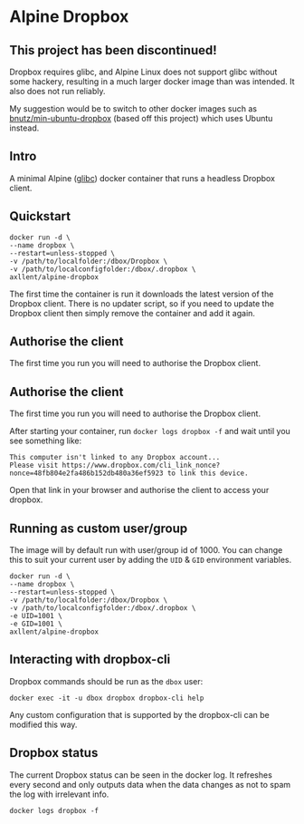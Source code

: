 # Alpine Dropbox

## This project has been discontinued!

Dropbox requires glibc, and Alpine Linux does not support glibc without some hackery, resulting in a much larger docker image than was intended. It also does not run reliably.

My suggestion would be to switch to other docker images such as [bnutz/min-ubuntu-dropbox](https://github.com/bnutz/min-ubuntu-dropbox) (based off this project) which uses Ubuntu instead.


## Intro

A minimal Alpine ([glibc](https://hub.docker.com/r/frolvlad/alpine-glibc/)) docker container that runs a headless Dropbox client.

## Quickstart

```shell
docker run -d \
--name dropbox \
--restart=unless-stopped \
-v /path/to/localfolder:/dbox/Dropbox \
-v /path/to/localconfigfolder:/dbox/.dropbox \
axllent/alpine-dropbox
```

The first time the container is run it downloads the latest version of the Dropbox client. There is no updater script, so if you need to update the Dropbox client then simply remove the container and add it again.

## Authorise the client

The first time you run you will need to authorise the Dropbox client.

## Authorise the client

The first time you run you will need to authorise the Dropbox client.

After starting your container, run `docker logs dropbox -f` and wait until you see something like:

```
This computer isn't linked to any Dropbox account...
Please visit https://www.dropbox.com/cli_link_nonce?nonce=48fb804e2fa486b152db480a36ef5923 to link this device.
```

Open that link in your browser and authorise the client to access your dropbox.


## Running as custom user/group

The image will by default run with user/group id of 1000. You can change this to suit your current user by adding the `UID` & `GID` environment variables.

```shell
docker run -d \
--name dropbox \
--restart=unless-stopped \
-v /path/to/localfolder:/dbox/Dropbox \
-v /path/to/localconfigfolder:/dbox/.dropbox \
-e UID=1001 \
-e GID=1001 \
axllent/alpine-dropbox
```

## Interacting with dropbox-cli

Dropbox commands should be run as the `dbox` user:

```shell
docker exec -it -u dbox dropbox dropbox-cli help
```

Any custom configuration that is supported by the dropbox-cli can be modified this way.

## Dropbox status

The current Dropbox status can be seen in the docker log. It refreshes every second and only outputs data when the data changes as not to spam the log with irrelevant info.

```shell
docker logs dropbox -f
```
